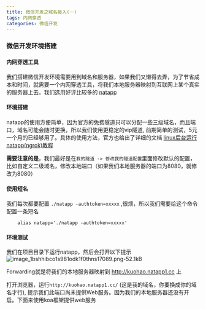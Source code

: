 ```yaml
---
title: 微信开发之域名接入(一)
tags: 内网穿透
categories: 微信开发
---
```


### 微信开发环境搭建

#### 内网穿透工具

我们搭建微信开发环境需要用到域名和服务器，如果我们又懒得去弄，为了节省成本和时间，就需要一个内网穿透工具，将我们本地服务器映射到互联网上某个真实的服务器上去。我们选用好评比较多的 [natapp](https://natapp.cn/)

#### 环境搭建

natapp的使用方便简单，因为官方的免费隧道只可以分配一些三级域名，而且端口，域名可能会随时更换，所以我们使用更稳定的vip隧道, 前期简单的测试，5元一个月的已经够用了。具体的使用方法，官方也给出了详细的文档 
[linux后台运行natapp(ngrok)教程](https://natapp.cn/article/nohup)

**需要注意的是**，我们最好是在`我的隧道 -> 修改我的隧道配置`里面修改默认的配置，比如自定义二级域名，修改本地端口（如果我们本地服务器的端口为8080，就修改为8080）


#### 使用短名

我们每次都要配置 `./natapp -authtoken=xxxxx` ,很烦，所以我们需要给这个命令配置一条短名

```shell
    alias natapp='./natapp -authtoken=xxxxx'
```


#### 环境测试
我们在项目目录下运行natapp，然后会打开以下提示
![image_1bshhibco1s981odk1f0thns17089.png-52.1kB][1]

Forwarding就是将我们的本地服务器映射到 http://kuohao.natapp1.cc 上

打开浏览器，运行`http://kuohao.natapp1.cc/` (这是我的域名，你要换成你的域名才行), 提示我们此端口尚未提供Web服务。因为我们的本地服务器还没有开启。下面来使用koa框架提供web服务


  [1]: http://static.zybuluo.com/kuo-hao/caxfm3prn5tqnc6kokid4lx8/image_1bshhibco1s981odk1f0thns17089.png